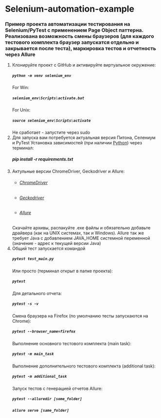 # Selenium-automation-example
### Пример проекта автоматизации тестирования на Selenium/PyTest с применением Page Object паттерна. Реализована возможность смены браузеров (для каждого тестового комплекта браузер запускатся отдельно и закрывается после теста), маркировка тестов и отчетность через Allure
1.  Клонируйте проект с GitHub и активируйте виртуальное окружение:
    ##### `python -m venv selenium_env`
    For Win:
    ##### `selenium_env\Scripts\activate.bat`
    For Unix:
    ##### `source selenium_env\Scripts\activate`
    Не сработает - запустите через sudo
2.  Для запуска вам потребуется актуальная версия Питона, Селениум и PyTest
    Установка зависимостей (при наличии [Python](https://www.python.org/)) через терминал:
    ##### pip install -r requirements.txt
3. Актульные версии ChromeDriver, Geckodriver и Allure:
    * ###### [ChromeDriver](https://sites.google.com/a/chromium.org/chromedriver/downloads)
    * ###### [Geckodriver](https://github.com/mozilla/geckodriver/releases/)
    * ###### [Allure](https://docs.qameta.io/allure/)
   Скачайте архивы, распакуйте .exe файлы и обязательно добавьте драйвера (как на UNIX системах, так и Windows). Allure так же требует Java с добавлением JAVA_HOME системной переменной (значение - адрес к текущей версии Java)
4. Общий тест запускается командой 
    ##### `pytest test_main.py`
    Или просто (терминал открыт в папке проекта):
    ##### `pytest`
    Для детального отчета:
    ##### `pytest -s -v`
    Смена браузера на Firefox (по умолчанию тесты запускаются на Chrome):
    ##### `pytest --browser_name=firefox`
    Выполнение основного тестового комплекта (main task):
    ##### `pytest -m main_task`
    Выполнение дополнительного тестового комплекта (additional task):
    ##### `pytest -m additional_task`
    Запуск тестов с генерацией отчетов Allure:
    ##### `pytest --alluredir [some_folder]`
    ##### `allure serve [same_folder]`